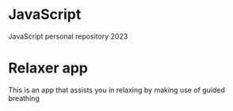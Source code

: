 # JavaScript
JavaScript personal repository 2023

# Relaxer app
This is an app that assists you in relaxing by making use of guided breathing
